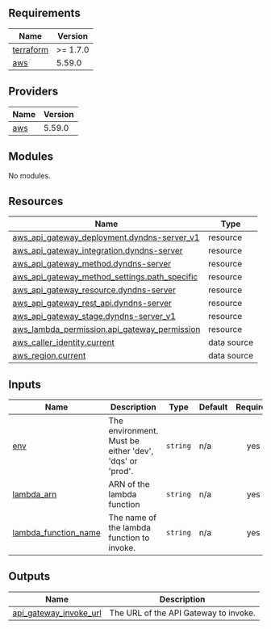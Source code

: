 <!-- BEGIN_TF_DOCS -->
## Requirements

| Name | Version |
|------|---------|
| <a name="requirement_terraform"></a> [terraform](#requirement\_terraform) | >= 1.7.0 |
| <a name="requirement_aws"></a> [aws](#requirement\_aws) | 5.59.0 |

## Providers

| Name | Version |
|------|---------|
| <a name="provider_aws"></a> [aws](#provider\_aws) | 5.59.0 |

## Modules

No modules.

## Resources

| Name | Type |
|------|------|
| [aws_api_gateway_deployment.dyndns-server_v1](https://registry.terraform.io/providers/hashicorp/aws/5.59.0/docs/resources/api_gateway_deployment) | resource |
| [aws_api_gateway_integration.dyndns-server](https://registry.terraform.io/providers/hashicorp/aws/5.59.0/docs/resources/api_gateway_integration) | resource |
| [aws_api_gateway_method.dyndns-server](https://registry.terraform.io/providers/hashicorp/aws/5.59.0/docs/resources/api_gateway_method) | resource |
| [aws_api_gateway_method_settings.path_specific](https://registry.terraform.io/providers/hashicorp/aws/5.59.0/docs/resources/api_gateway_method_settings) | resource |
| [aws_api_gateway_resource.dyndns-server](https://registry.terraform.io/providers/hashicorp/aws/5.59.0/docs/resources/api_gateway_resource) | resource |
| [aws_api_gateway_rest_api.dyndns-server](https://registry.terraform.io/providers/hashicorp/aws/5.59.0/docs/resources/api_gateway_rest_api) | resource |
| [aws_api_gateway_stage.dyndns-server_v1](https://registry.terraform.io/providers/hashicorp/aws/5.59.0/docs/resources/api_gateway_stage) | resource |
| [aws_lambda_permission.api_gateway_permission](https://registry.terraform.io/providers/hashicorp/aws/5.59.0/docs/resources/lambda_permission) | resource |
| [aws_caller_identity.current](https://registry.terraform.io/providers/hashicorp/aws/5.59.0/docs/data-sources/caller_identity) | data source |
| [aws_region.current](https://registry.terraform.io/providers/hashicorp/aws/5.59.0/docs/data-sources/region) | data source |

## Inputs

| Name | Description | Type | Default | Required |
|------|-------------|------|---------|:--------:|
| <a name="input_env"></a> [env](#input\_env) | The environment. Must be either 'dev', 'dqs' or 'prod'. | `string` | n/a | yes |
| <a name="input_lambda_arn"></a> [lambda\_arn](#input\_lambda\_arn) | ARN of the lambda function | `string` | n/a | yes |
| <a name="input_lambda_function_name"></a> [lambda\_function\_name](#input\_lambda\_function\_name) | The name of the lambda function to invoke. | `string` | n/a | yes |

## Outputs

| Name | Description |
|------|-------------|
| <a name="output_api_gateway_invoke_url"></a> [api\_gateway\_invoke\_url](#output\_api\_gateway\_invoke\_url) | The URL of the API Gateway to invoke. |
<!-- END_TF_DOCS -->